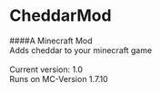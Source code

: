 # CheddarMod
####A Minecraft Mod<br>
Adds cheddar to your minecraft game<br>
<br>
Current version: 1.0<br>
Runs on MC-Version 1.7.10
